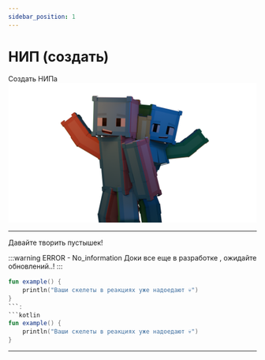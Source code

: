 ```yaml
---
sidebar_position: 1
---
```


# НИП (создать)
Создать НИПа
![npc.create](npcreate.uertyk.docs0001.png "By uertyk_ (unresoled of offical)")

---

Давайте творить пустышек!

:::warning ERROR - No_information
Доки все еще в разработке , ожидайте обновлений..!
:::

```kotlin
fun example() {
    println("Ваши скелеты в реакциях уже надоедают 💀")
}
```:
```kotlin
fun example() {
    println("Ваши скелеты в реакциях уже надоедают 💀")
}
```
---
